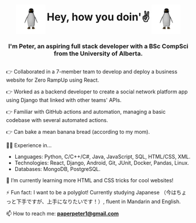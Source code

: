 <div align="center">
  <img src="./resources/penguin.gif" width="80" height="80" style="display: inline-block; vertical-align: middle;"/>
  <h1 style="display: inline-block;">Hey, how you doin'✌️</h1>
  <img src="./resources/penguin.gif" width="80" height="80" style="display: inline-block; vertical-align: middle;"/>
  <h3 style="display: inline-block;">I'm Peter, an aspiring full stack developer with a BSc CompSci from the University of Alberta.</h3> 
</div>



👉 Collaborated in a 7-member team to develop and deploy a business website for Zero RampUp using React.

👉 Worked as a backend developer to create a social network platform app using Django that linked with other teams' APIs.

👉 Familiar with GitHub actions and automation, managing a basic codebase with several automated actions.

👉 Can bake a mean banana bread (according to my mom).

🧑‍💻 Experience in...
  -	Languages: Python, C/C++/C#, Java, JavaScript, SQL, HTML/CSS, XML.
  -	Technologies: React, Django, Android, Git, JUnit, Docker, Pandas, Linux.
  -	Databases: MongoDB, PostgreSQL.

🌱 I’m currently learning more HTML and CSS tricks for cool websites!

⚡ Fun fact: I want to be a polyglot! Currently studying Japanese （今はちょっと下手ですが、上手になりたいです！）, fluent in Mandarin and English.

📫 How to reach me: **paperpeter1@gmail.com**
  
<!--
**riceboypeter/riceboypeter** is a ✨ _special_ ✨ repository because its `README.md` (this file) appears on your GitHub profile.

Here are some ideas to get you started:

- 🔭 I’m currently working on ...
- 🌱 I’m currently learning more web design!
- 👯 I’m looking to collaborate on ...
- 🤔 I’m looking for help with ...
- 💬 Ask me about ...
- 📫 How to reach me: ...
- 😄 Pronouns: ...
- ⚡ Fun fact: I want to be a polyglot! Currently studying Japanese, fluent in Mandarin and English
-->
